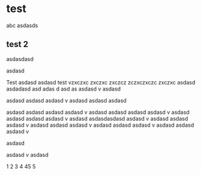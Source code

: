 # test
abc
asdasds

## test 2
asdasdasd

asdasd

Test
asdasd
asdasd
test
vzxczxc
zxczxc
zxczcz
zczxczxczc
zxczxc
asdasd
asdadasd
asd
adas
d
asd
as
asdasd
v
asdasd


asdasd
asdasd
asdasd
v
asdasd
asdasd
asdasd

asdasd
asdasd
asdasd
asdasd
v
asdasd
asdasd
asdasd
asdasd
v
asdasd
asdasd
asdasd
asdasd
v
asdasd
asdasdasdasd
asdasd
v
asdasd
asdasd
asdasd
v
asdasd
asdasd
asdasd
v
asdasd
asdasd
asdasd
v
asdasd
asdasd
asdasd
v

asdasd

asdasd
v
asdasd

1
2
3
4
45
5